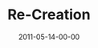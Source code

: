 ---
layout: message
category: message
series: "The Story"
title: "Re-Creation"
date: 2011-05-14-00-00
message_id: 671
sc-permalink-url: "http://soundcloud.com/crdschurch/re-creation"
audio: "http://s3.amazonaws.com/crossroads-media/messages/audio/thestory08.mp3"
audio-duration: "55:59"
program: "http://s3.amazonaws.com/crossroads-media/documents/05_14-15_11Program.pdf"
description: "Brian Tome talks about how the story ends."
video: "http://s3.amazonaws.com/crossroads-media/messages/video/thestory08.mp4"
video-duration: "56:07"
yt-video-id: "8T0dY2VFxLQ"
video-image: "http://s3.amazonaws.com/crossroads-media/images/thestory08_still.jpg"
tag: 
 - tome
 - the-story
 - re-creation
explicit: false
---